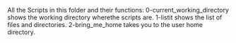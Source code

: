 All the Scripts in this folder and their functions:
0-current_working_directory shows the working directory wherethe scripts are.
1-listit shows the list of files and directories.
2-bring_me_home takes you to the user home directory.  
